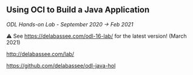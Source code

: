 ## Using OCI to Build a Java Application 

*ODL Hands-on Lab - September 2020 -> Feb 2021*

:warning: See https://delabassee.com/odl-16-lab/ for the latest version! (March 2021)

http://delabassee.com/lab/

https://github.com/delabassee/odl-java-hol
